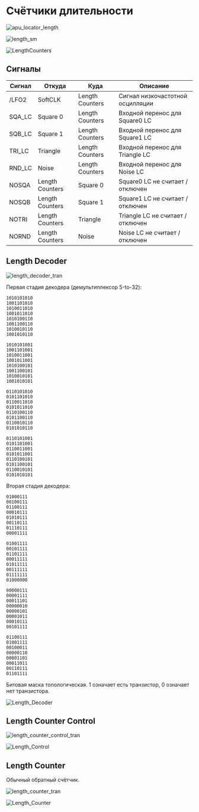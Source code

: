 # Счётчики длительности

![apu_locator_length](/BreakingNESWiki/imgstore/apu/apu_locator_length.jpg)

![length_sm](/BreakingNESWiki/imgstore/apu/length_sm.jpg)

![LengthCounters](/BreakingNESWiki/imgstore/apu/LengthCounters.jpg)

## Сигналы

|Сигнал|Откуда|Куда|Описание|
|---|---|---|---|
|/LFO2|SoftCLK|Length Counters|Сигнал низкочастотной осцилляции|
|SQA_LC|Square 0|Length Counters|Входной перенос для Square0 LC|
|SQB_LC|Square 1|Length Counters|Входной перенос для Square1 LC|
|TRI_LC|Triangle|Length Counters|Входной перенос для Triangle LC|
|RND_LC|Noise|Length Counters|Входной перенос для Noise LC|
|NOSQA|Length Counters|Square 0|Square0 LC не считает / отключен|
|NOSQB|Length Counters|Square 1|Square1 LC не считает / отключен|
|NOTRI|Length Counters|Triangle|Triangle LC не считает / отключен|
|NORND|Length Counters|Noise|Noise LC не считает / отключен|

## Length Decoder

![length_decoder_tran](/BreakingNESWiki/imgstore/apu/length_decoder_tran.jpg)

Первая стадия декодера (демультиплексор 5-to-32):

```
1010101010
1001101010
1010011010
1001011010
1010100110
1001100110
1010010110
1001010110

1010101001
1001101001
1010011001
1001011001
1010100101
1001100101
1010010101
1001010101

0110101010
0101101010
0110011010
0101011010
0110100110
0101100110
0110010110
0101010110

0110101001
0101101001
0110011001
0101011001
0110100101
0101100101
0110010101
0101010101
```

Вторая стадия декодера:

```
01000111
00100111
01100111
00010111
01010111
00110111
01110111
00001111

01001111
00101111
01101111
00011111
01011111
00111111
01111111
01000000

00000111
00001111
00011101
00000010
00000101
00001011
00010111
00101111

01100111
01001111
00100011
00000110
00001101
00011011
00110111
01101111
```

Битовая маска топологическая. 1 означает есть транзистор, 0 означает нет транзистора.

![Length_Decoder](/BreakingNESWiki/imgstore/apu/Length_Decoder.jpg)

## Length Counter Control

![length_counter_control_tran](/BreakingNESWiki/imgstore/apu/length_counter_control_tran.jpg)

![Length_Control](/BreakingNESWiki/imgstore/apu/Length_Control.jpg)

## Length Counter

Обычный обратный счётчик.

![length_counter_tran](/BreakingNESWiki/imgstore/apu/length_counter_tran.jpg)

![Length_Counter](/BreakingNESWiki/imgstore/apu/Length_Counter.jpg)
